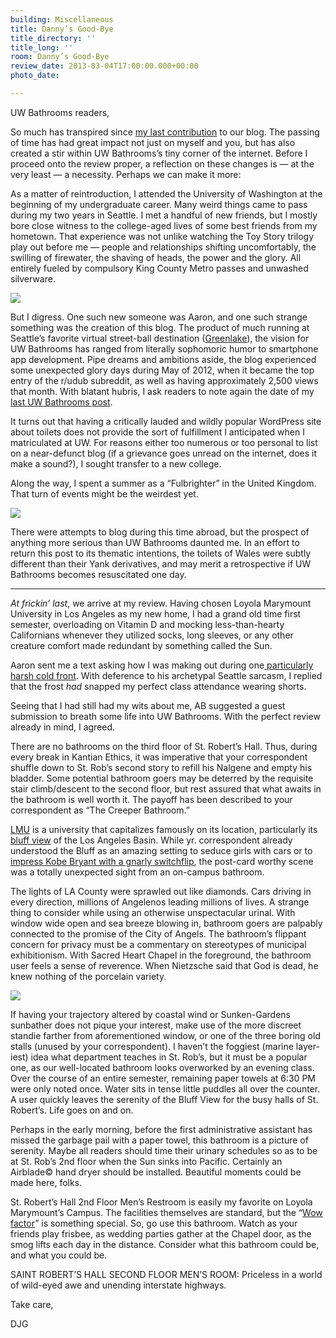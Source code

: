 ```yaml
---
building: Miscellaneous
title: Danny’s Good-Bye
title_directory: ''
title_long: ''
room: Danny’s Good-Bye
review_date: 2013-03-04T17:00:00.000+00:00
photo_date: 

---
```

UW Bathrooms readers,

So much has transpired since [my last contribution](https://sixfingeredamish.github.io/uw_bathrooms/reviews/paccar-1st-floor/ "Greek Week Special PACCAR – “Where the Heels Meet the Yoga Pants”") to our blog. The passing of time has had great impact not just on myself and you, but has also created a stir within UW Bathrooms’s tiny corner of the internet. Before I proceed onto the review proper, a reflection on these changes is — at the very least — a necessity. Perhaps we can make it more:

As a matter of reintroduction, I attended the University of Washington at the beginning of my undergraduate career. Many weird things came to pass during my two years in Seattle. I met a handful of new friends, but I mostly bore close witness to the college-aged lives of some best friends from my hometown. That experience was not unlike watching the Toy Story trilogy play out before me — people and relationships shifting uncomfortably, the swilling of firewater, the shaving of heads, the power and the glory. All entirely fueled by compulsory King County Metro passes and unwashed silverware.

![](https://uwbathrooms.files.wordpress.com/2013/03/cats_ab_dg.jpeg)

But I digress. One such new someone was Aaron, and one such strange something was the creation of this blog. The product of much running at Seattle’s favorite virtual street-ball destination ([Greenlake](https://www.youtube.com/watch?v=aMnkkn1kAgg)), the vision for UW Bathrooms has ranged from literally sophomoric humor to smartphone app development. Pipe dreams and ambitions aside, the blog experienced some unexpected glory days during May of 2012, when it became the top entry of the r/udub subreddit, as well as having approximately 2,500 views that month. With blatant hubris, I ask readers to note again the date of my [last UW Bathrooms post](https://sixfingeredamish.github.io/uw_bathrooms/reviews/paccar-1st-floor/ "Greek Week Special PACCAR – “Where the Heels Meet the Yoga Pants”").

It turns out that having a critically lauded and wildly popular WordPress site about toilets does not provide the sort of fulfillment I anticipated when I matriculated at UW. For reasons either too numerous or too personal to list on a near-defunct blog (if a grievance goes unread on the internet, does it make a sound?), I sought transfer to a new college.

Along the way, I spent a summer as a “Fulbrighter” in the United Kingdom. That turn of events might be the weirdest yet.

![](https://uwbathrooms.files.wordpress.com/2013/03/img_1493.jpg)

There were attempts to blog during this time abroad, but the prospect of anything more serious than UW Bathrooms daunted me. In an effort to return this post to its thematic intentions, the toilets of Wales were subtly different than their Yank derivatives, and may merit a retrospective if UW Bathrooms becomes resuscitated one day.

***

_At frickin’ last_, we arrive at my review. Having chosen Loyola Marymount University in Los Angeles as my new home, I had a grand old time first semester, overloading on Vitamin D and mocking less-than-hearty Californians whenever they utilized socks, long sleeves, or any other creature comfort made redundant by something called the Sun.

Aaron sent me a text asking how I was making out during one[ particularly harsh cold front](http://www.laimyours.com/wp-content/uploads/Jimmy-Kimmel-Makes-Excellent-Commentary-On-Los-Angeles-Reaction-To-Cold-Weather.png "The Beach"). With deference to his archetypal Seattle sarcasm, I replied that the frost _had_ snapped my perfect class attendance wearing shorts.

Seeing that I had still had my wits about me, AB suggested a guest submission to breath some life into UW Bathrooms. With the perfect review already in mind, I agreed.

There are no bathrooms on the third floor of St. Robert’s Hall. Thus, during every break in Kantian Ethics, it was imperative that your correspondent shuffle down to St. Rob’s second story to refill his Nalgene and empty his bladder. Some potential bathroom goers may be deterred by the requisite stair climb/descent to the second floor, but rest assured that what awaits in the bathroom is well worth it. The payoff has been described to your correspondent as “The Creeper Bathroom.”

[LMU](http://collegeprofiles.com/images/lmupic.jpg) is a university that capitalizes famously on its location, particularly its [bluff view](http://ethnomusicologyreview.ucla.edu/sites/default/files/u26/loyola_marymount_view_from_bluff.jpg) of the Los Angeles Basin. While yr. correspondent already understood the Bluff as an amazing setting to seduce girls with cars or to [impress Kobe Bryant with a gnarly switchflip](https://www.youtube.com/watch?v=jsqyM60eyZ4), the post-card worthy scene was a totally unexpected sight from an on-campus bathroom.

The lights of LA County were sprawled out like diamonds. Cars driving in every direction, millions of Angelenos leading millions of lives. A strange thing to consider while using an otherwise unspectacular urinal. With window wide open and sea breeze blowing in, bathroom goers are palpably connected to the promise of the City of Angels. The bathroom’s flippant concern for privacy must be a commentary on stereotypes of municipal exhibitionism. With Sacred Heart Chapel in the foreground, the bathroom user feels a sense of reverence. When Nietzsche said that God is dead, he knew nothing of the porcelain variety.

![](https://uwbathrooms.files.wordpress.com/2013/03/from_urinal-e1362518759287.jpg)

If having your trajectory altered by coastal wind or Sunken-Gardens sunbather does not pique your interest, make use of the more discreet standie farther from aforementioned window, or one of the three boring old stalls (unused by your correspondent). I haven’t the foggiest (marine layer-iest) idea what department teaches in St. Rob’s, but it must be a popular one, as our well-located bathroom looks overworked by an evening class. Over the course of an entire semester, remaining paper towels at 6:30 PM were only noted once. Water sits in tense little puddles all over the counter. A user quickly leaves the serenity of the Bluff View for the busy halls of St. Robert’s. Life goes on and on.

Perhaps in the early morning, before the first administrative assistant has missed the garbage pail with a paper towel, this bathroom is a picture of serenity. Maybe all readers should time their urinary schedules so as to be at St. Rob’s 2nd floor when the Sun sinks into Pacific. Certainly an Airblade© hand dryer should be installed. Beautiful moments could be made here, folks.

St. Robert’s Hall 2nd Floor Men’s Restroom is easily my favorite on Loyola Marymount’s Campus. The facilities themselves are standard, but the “[Wow factor](http://dining.lmu.edu/dining/delrey.html)” is something special. So, go use this bathroom. Watch as your friends play frisbee, as wedding parties gather at the Chapel door, as the smog lifts each day in the distance. Consider what this bathroom could be, and what you could be.

SAINT ROBERT’S HALL SECOND FLOOR MEN’S ROOM: Priceless in a world of wild-eyed awe and unending interstate highways.

Take care,

DJG